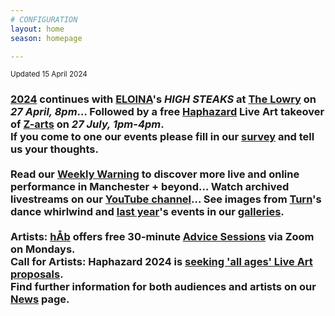 ```yaml
---
# CONFIGURATION
layout: home
season: homepage

---
```

<small>Updated 15 April 2024</small>        
### [2024](/current/2024) continues with [ELOINA](/current/2024/ELOINA)'s *HIGH STEAKS* at <a href="https://thelowry.com/whats-on/wtf-not-wednesday-high-steaks-by-eloina" target="_blank">The Lowry</a> on *27 April, 8pm*… Followed by a free [Haphazard](/current/2024-haphazard) Live Art takeover of <a href="https://z-arts.org/events/haphazard-2024" target="_blank">Z-arts</a> on *27 July, 1pm-4pm*.<br>If you come to one our events please fill in our <a href="https://www.illuminate-data.org.uk/survey/pjxnmc" target="_blank">survey</a> and tell us your thoughts.<br><br>Read our <a href="https://wordofwarning.posthaven.com" target="_blank">Weekly Warning</a> to discover more live and online performance in Manchester + beyond… Watch archived livestreams on our <a href="https://youtube.com/@warnmcr" target="_blank">YouTube channel</a>… See images from [Turn](/current/2024-turn)'s dance whirlwind and [last year](/archive/2023)'s events in our [galleries](/galleries).<br><br>Artists: [hÅb](/hab) offers free 30-minute [Advice Sessions](/hab/advice) via Zoom on Mondays.<br>Call for Artists: Haphazard 2024 is <a href="https://haphazard.posthaven.com/haphazard-2024-live-art-for-all-ages-manchester-call-for-artists" target="_blank">seeking 'all ages' Live Art proposals</a>.<br>Find further information for both audiences and artists on our [News](/news) page.
